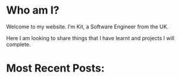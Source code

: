 # Who am I?

Welcome to my website. I’m Kit, a Software Engineer from the UK.

Here I am looking to share things that I have learnt and projects I will complete.


# Most Recent Posts:
